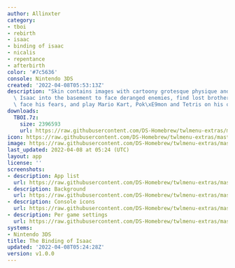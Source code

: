 ```yaml
---
author: Allinxter
category:
- tboi
- rebirth
- isaac
- binding of isaac
- nicalis
- repentance
- afterbirth
color: '#7c5636'
console: Nintendo 3DS
created: '2022-04-08T05:53:13Z'
description: "Skin contains images with cartoony grotesque physique and blood.  Follow\
  \ Isaac into the basement to face deranged enemies, find lost brothers and sisters,\
  \ face his fears, and play Mario Kart, Pok\xE9mon and Tetris on his old DS."
downloads:
  TBOI.7z:
    size: 2396593
    url: https://raw.githubusercontent.com/DS-Homebrew/twlmenu-extras/master/_nds/TWiLightMenu/3dsmenu/themes/TBOI.7z
icon: https://raw.githubusercontent.com/DS-Homebrew/twlmenu-extras/master/_nds/TWiLightMenu/3dsmenu/themes/meta/TBOI/icon.png
image: https://raw.githubusercontent.com/DS-Homebrew/twlmenu-extras/master/_nds/TWiLightMenu/3dsmenu/themes/meta/TBOI/icon.png
last_updated: 2022-04-08 at 05:24 (UTC)
layout: app
license: ''
screenshots:
- description: App list
  url: https://raw.githubusercontent.com/DS-Homebrew/twlmenu-extras/master/_nds/TWiLightMenu/3dsmenu/themes/meta/TBOI/screenshots/App-list.png
- description: Background
  url: https://raw.githubusercontent.com/DS-Homebrew/twlmenu-extras/master/_nds/TWiLightMenu/3dsmenu/themes/meta/TBOI/screenshots/Background.png
- description: Console icons
  url: https://raw.githubusercontent.com/DS-Homebrew/twlmenu-extras/master/_nds/TWiLightMenu/3dsmenu/themes/meta/TBOI/screenshots/Console-Icons.png
- description: Per game settings
  url: https://raw.githubusercontent.com/DS-Homebrew/twlmenu-extras/master/_nds/TWiLightMenu/3dsmenu/themes/meta/TBOI/screenshots/Per-game-settings.png
systems:
- Nintendo 3DS
title: The Binding of Isaac
updated: '2022-04-08T05:24:28Z'
version: v1.0.0
---
```


